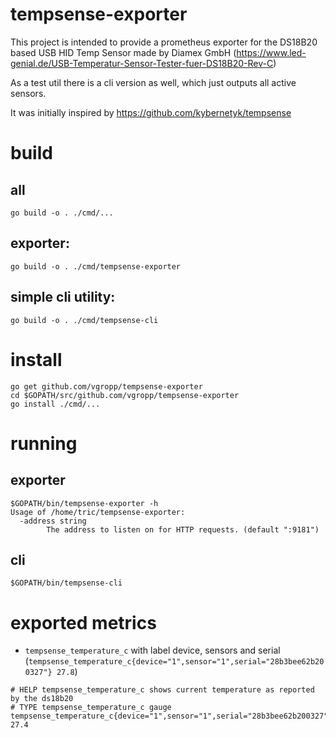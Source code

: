 # tempsense-exporter

This project is intended to provide a prometheus exporter for the DS18B20 based USB HID  Temp Sensor made by Diamex GmbH
(https://www.led-genial.de/USB-Temperatur-Sensor-Tester-fuer-DS18B20-Rev-C)

As a test util there is a cli version as well, which just outputs all active sensors.

It was initially inspired by https://github.com/kybernetyk/tempsense

# build
## all
`go build -o . ./cmd/...`

## exporter:
`go build -o . ./cmd/tempsense-exporter`

## simple cli utility:
`go build -o . ./cmd/tempsense-cli`

# install

```
go get github.com/vgropp/tempsense-exporter
cd $GOPATH/src/github.com/vgropp/tempsense-exporter
go install ./cmd/...
```

# running

## exporter
```
$GOPATH/bin/tempsense-exporter -h
Usage of /home/tric/tempsense-exporter:
  -address string
        The address to listen on for HTTP requests. (default ":9181")
```

## cli
```
$GOPATH/bin/tempsense-cli
```

# exported metrics

- `tempsense_temperature_c` with label device, sensors and serial (`tempsense_temperature_c{device="1",sensor="1",serial="28b3bee62b200327"} 27.8`) 

```
# HELP tempsense_temperature_c shows current temperature as reported by the ds18b20
# TYPE tempsense_temperature_c gauge
tempsense_temperature_c{device="1",sensor="1",serial="28b3bee62b200327"} 27.4
```